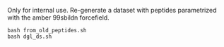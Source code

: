 Only for internal use. Re-generate a dataset with peptides parametrized with the amber 99sbildn forcefield.

```
bash from_old_peptides.sh
bash dgl_ds.sh
```